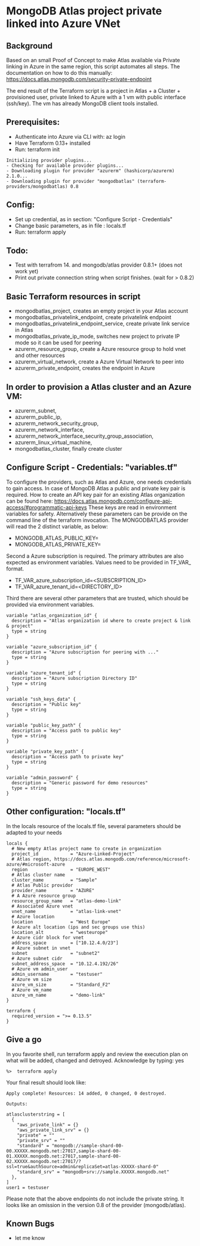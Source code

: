 # MongoDB Atlas project private linked into Azure VNet 

## Background
Based on an small Proof of Concept to make Atlas available via Private linking in Azure in the same region, this script automates all steps. 
The documentation on how to do this manually: https://docs.atlas.mongodb.com/security-private-endpoint 

The end result of the Terraform script is a project in Atlas + a Cluster + provisioned user, private linked to Azure with a 1 vm with public interface (ssh/key).
The vm has already MongoDB client tools installed.

## Prerequisites:
* Authenticate into Azure via CLI with:  az login
* Have Terraform 0.13+ installed
* Run: terraform init 

```
Initializing provider plugins...
- Checking for available provider plugins...
- Downloading plugin for provider "azurerm" (hashicorp/azurerm) 2.1.0...
- Downloading plugin for provider "mongodbatlas" (terraform-providers/mongodbatlas) 0.8
```

## Config:
* Set up credential, as in section: "Configure Script - Credentials"
* Change basic parameters, as in file : locals.tf
* Run: terraform apply

## Todo:
* Test with terrafrom 14. and mongodb/atlas provider 0.8.1+ (does not work yet)
* Print out private connection string when script finishes. (wait for > 0.8.2)

## Basic Terraform resources in script
* mongodbatlas_project,  creates an empty project in your Atlas account
* mongodbatlas_privatelink_endpoint, create privatelink endpoint
* mongodbatlas_privatelink_endpoint_service, create private link service in Atlas
* mongodbatlas_private_ip_mode,  switches new project to private IP mode so it can be used for peering
* azurerm_resource_group, create a Azure resource group to hold vnet and other resources
* azurerm_virtual_network, create a Azure Virtual Network to peer into
* azurerm_private_endpoint, creates the endpoint in Azure

## In order to provision a Atlas cluster and an Azure VM:
* azurerm_subnet, 
* azurerm_public_ip,
* azurerm_network_security_group,
* azurerm_network_interface,
* azurerm_network_interface_security_group_association,
* azurerm_linux_virtual_machine,
* mongodbatlas_cluster, finally create cluster 

 
## Configure Script - Credentials: "variables.tf"

To configure the providers, such as Atlas and Azure, one needs credentials to gain access.
In case of MongoDB Atlas a public and private key pair is required. 
How to create an API key pair for an existing Atlas organization can be found here:
https://docs.atlas.mongodb.com/configure-api-access/#programmatic-api-keys
These keys are read in environment variables for safety. Alternatively these parameters
can be provide on the command line of the terraform invocation. The MONGODBATLAS provider will read
the 2 distinct variable, as below:

* MONGODB_ATLAS_PUBLIC_KEY=<PUBLICKEY>
* MONGODB_ATLAS_PRIVATE_KEY=<PRIVATEKEY>

Second a Azure subscription is required.  The primary attributes are also expected 
as environment variables. Values need to be provided in TF_VAR_ format.

* TF_VAR_azure_subscription_id=<SUBSCRIPTION_ID>
* TF_VAR_azure_tenant_id=<DIRECTORY_ID>

Third there are several other parameters that are trusted, which should be provided via environment variables.
```
variable "atlas_organization_id" {
  description = "Atlas organization id where to create project & link & project"
  type = string
}

variable "azure_subscription_id" {
  description = "Azure subscription for peering with ..."
  type = string
}

variable "azure_tenant_id" {
  description = "Azure subscription Directory ID"
  type = string
}

variable "ssh_keys_data" {
  description = "Public key"
  type = string
}

variable "public_key_path" {
  description = "Access path to public key"
  type = string
}

variable "private_key_path" {
  description = "Access path to private key"
  type = string
}

variable "admin_password" {
  description = "Generic password for demo resources"
  type = string
}
```

## Other configuration: "locals.tf"

In the locals resource of the locals.tf file, several parameters should be adapted to your needs
```
locals {
  # New empty Atlas project name to create in organization
  project_id            = "Azure-Linked-Project"
  # Atlas region, https://docs.atlas.mongodb.com/reference/microsoft-azure/#microsoft-azure
  region                = "EUROPE_WEST"
  # Atlas cluster name
  cluster_name          = "Sample"
  # Atlas Public providor
  provider_name         = "AZURE"
  # A Azure resource group
  resource_group_name   = "atlas-demo-link"
  # Associated Azure vnet
  vnet_name             = "atlas-link-vnet"
  # Azure location
  location              = "West Europe"
  # Azure alt location (ips and sec groups use this)
  location_alt          = "westeurope"
  # Azure cidr block for vnet
  address_space         = ["10.12.4.0/23"]
  # Azure subnet in vnet
  subnet                = "subnet2"
  # Azure subnet cidr
  subnet_address_space  = "10.12.4.192/26"
  # Azure vm admin_user
  admin_username        = "testuser"
  # Azure vm size
  azure_vm_size         = "Standard_F2"
  # Azure vm_name       
  azure_vm_name         = "demo-link"
}
 
terraform {
  required_version = ">= 0.13.5"
}
```


## Give a go

In you favorite shell, run terraform apply and review the execution plan on what will be added, changed and detroyed. Acknowledge by typing: yes 

```
%>  terraform apply
```

Your final result should look like:
```
Apply complete! Resources: 14 added, 0 changed, 0 destroyed.

Outputs:

atlasclusterstring = [
  {
    "aws_private_link" = {}
    "aws_private_link_srv" = {}
    "private" = ""
    "private_srv" = ""
    "standard" = "mongodb://sample-shard-00-00.XXXXX.mongodb.net:27017,sample-shard-00-01.XXXXX.mongodb.net:27017,sample-shard-00-02.XXXXX.mongodb.net:27017/?ssl=true&authSource=admin&replicaSet=atlas-XXXXX-shard-0"
    "standard_srv" = "mongodb+srv://sample.XXXXX.mongodb.net"
  },
]
user1 = testuser
```

Please note that the above endpoints do not include the private string.  It looks like an omission in the version 0.8 of the provider (mongodb/atlas). 

## Known Bugs
* let me know
